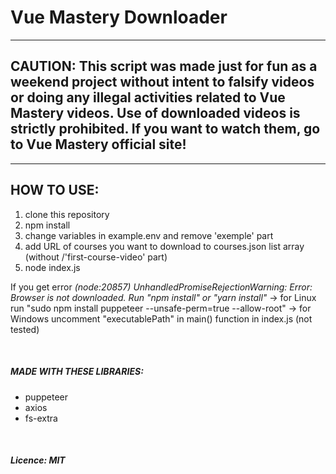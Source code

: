 # Vue Mastery Downloader
------
## CAUTION: This script was made just for fun as a weekend project without intent to falsify videos or doing any illegal activities related to Vue Mastery videos. Use of downloaded videos is strictly prohibited. If you want to watch them, go to Vue Mastery official site!

------

## HOW TO USE:
1. clone this repository
2. npm install
3. change variables in example.env and remove 'exemple' part
4. add URL of courses you want to download to courses.json list array (without /'first-course-video' part)
5. node index.js

If you get error *(node:20857) UnhandledPromiseRejectionWarning: Error: Browser is not downloaded. Run "npm install" or "yarn install"*
-> for Linux run "sudo npm install puppeteer --unsafe-perm=true --allow-root"
-> for Windows uncomment "executablePath" in main() function in index.js (not tested)

&nbsp;

##### MADE WITH THESE LIBRARIES:
- puppeteer
- axios
- fs-extra

&nbsp;

##### Licence: MIT